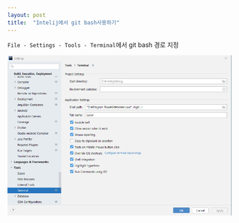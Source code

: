 ```yaml
---
layout: post
title:  "Intelij에서 git bash사용하기"
---
```


`File - Settings - Tools - Terminal`에서 git bash 경로 지정


![Intelij](/assets/images/intelij-gitbash.PNG)